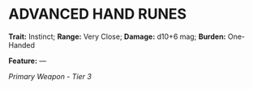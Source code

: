 ﻿---
tags:
  - Item
  - Weapon
name: 'ADVANCED HAND RUNES'
trait: 'Instinct'
range: 'Very Close'
damage: 'd10+6 mag'
burden: 'One-Handed'
feat_name: 
feat_text: 
primary_or_secondary: 'Primary Weapon'
tier: 3
---

# ADVANCED HAND RUNES

**Trait:** Instinct; **Range:** Very Close; **Damage:** d10+6 mag; **Burden:** One-Handed

**Feature:** —

*Primary Weapon - Tier 3*
